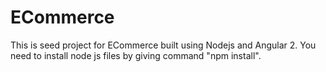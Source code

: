 # ECommerce
This is seed project for ECommerce built using Nodejs and Angular 2. You need to install node js files by giving command "npm install".
